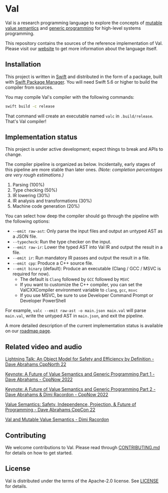 # Val

Val is a research programming language to explore the concepts of [mutable value semantics](http://jot.fm/issues/issue_2022_02/article2.pdf) and [generic programming](https://fm2gp.com) for high-level systems programming.

This repository contains the sources of the reference implementation of Val.
Please visit our [website](https://val-lang.dev) to get more information about the language itself.

## Installation

This project is written in [Swift](https://swift.org) and distributed in the form of a package, built with [Swift Package Manager](https://swift.org/package-manager/).
You will need Swift 5.6 or higher to build the compiler from sources.

You may compile Val's compiler with the following commands:

```bash
swift build -c release
```

That command will create an executable named `valc` in `.build/release`.
That's Val compiler!

## Implementation status

This project is under active development; expect things to break and APIs to change.

The compiler pipeline is organized as below.
Incidentally, early stages of this pipeline are more stable than later ones.
*(Note: completion percentages are very rough estimations.)*
1. Parsing (100%)
2. Type checking (50%)
3. IR lowering (30%)
4. IR analysis and transformations (30%)
5. Machine code generation (20%)

You can select how deep the compiler should go through the pipeline with the following options:
- `--emit raw-ast`: Only parse the input files and output an untyped AST as a JSON file.
- `--typecheck`: Run the type checker on the input.
- `--emit raw-ir`: Lower the typed AST into Val IR and output the result in a file.
- `--emit ir`: Run mandatory IR passes and output the result in a file.
- `--emit cpp`: Produce a C++ source file.
- `--emit binary` (default): Produce an executable (Clang / GCC / MSVC is required for now).
  - The default is `Clang` followed by `GCC` followed by `MSVC`
  - If you want to customize the C++ compiler, you can set the ValCXXCompiler environment variable to `clang`, `gcc`, `msvc`
  - If you use MSVC, be sure to use Developer Command Prompt or Developer PowerShell

For example, `valc --emit raw-ast -o main.json main.val` will parse `main.val`, write the untyped AST in `main.json`, and exit the pipeline.

A more detailed description of the current implementation status is available on our [roadmap page](https://www.val-lang.dev/pages/implementation-status.html).

## Related video and audio

[Lightning Talk: An Object Model for Safety and Efficiency by Definition - Dave Abrahams CppNorth 22](https://www.youtube.com/watch?v=KGL02mSaplE)

[Keynote: A Future of Value Semantics and Generic Programming Part 1 - Dave Abrahams - CppNow 2022](https://www.youtube.com/watch?v=4Ri8bly-dJs)

[Keynote: A Future of Value Semantics and Generic Programming Part 2 - Dave Abrahams & Dimi Racordon - CppNow 2022](https://www.youtube.com/watch?v=GsxYnEAZoNI)

[Value Semantics: Safety, Independence, Projection, & Future of Programming - Dave Abrahams CppCon 22](https://www.youtube.com/watch?v=QthAU-t3PQ4)

[Val and Mutable Value Semantics - Dimi Racordon](https://cppcast.com/val-and-mutable-value-semantics) 

## Contributing

We welcome contributions to Val.
Please read through [CONTRIBUTING.md](CONTRIBUTING.md) for details on how to get started.

## License

Val is distributed under the terms of the Apache-2.0 license.
See [LICENSE](LICENSE) for details.
